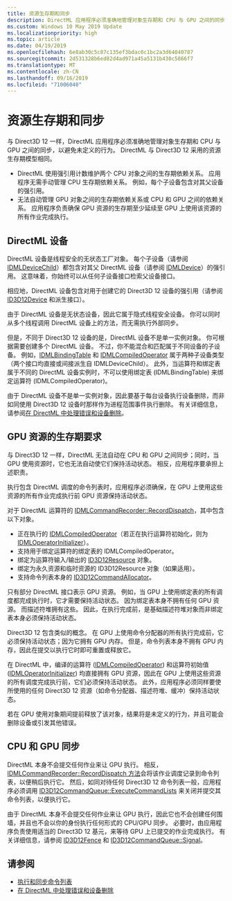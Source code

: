 ```yaml
---
title: 资源生存期和同步
description: DirectML 应用程序必须准确地管理对象生存期和 CPU 与 GPU 之间的同步，以避免未定义的行为。
ms.custom: Windows 10 May 2019 Update
ms.localizationpriority: high
ms.topic: article
ms.date: 04/19/2019
ms.openlocfilehash: 6e8ab30c5c87c135ef3bdac0c1bc2a3d64040787
ms.sourcegitcommit: 2d531328b6ed82d4ad971a45a5131b430c5866f7
ms.translationtype: MT
ms.contentlocale: zh-CN
ms.lasthandoff: 09/16/2019
ms.locfileid: "71006040"
---
```

# <a name="resource-lifetime-and-synchronization"></a>资源生存期和同步

与 Direct3D 12 一样，DirectML 应用程序必须准确地管理对象生存期和 CPU 与 GPU 之间的同步，以避免未定义的行为。 DirectML 与 Direct3D 12 采用的资源生存期模型相同。

- DirectML 使用强引用计数维护两个 CPU 对象之间的生存期依赖关系。 应用程序无需手动管理 CPU 生存期依赖关系。 例如，每个子设备包含对其父设备的强引用。
- 无法自动管理 GPU 对象之间的生存期依赖关系或 CPU 和 GPU 之间的依赖关系。 应用程序负责确保 GPU 资源的生存期至少延续至 GPU 上使用该资源的所有作业完成执行。

## <a name="directml-devices"></a>DirectML 设备

DirectML 设备是线程安全的无状态工厂对象。 每个子设备（请参阅 [IDMLDeviceChild](/windows/desktop/api/directml/nn-directml-idmldevicechild)）都包含对其父 DirectML 设备（请参阅 [IDMLDevice](/windows/desktop/api/directml/nn-directml-idmldevice)）的强引用。 这意味着，你始终可以从任何子设备接口检索父设备接口。

相应地，DirectML 设备包含对用于创建它的 Direct3D 12 设备的强引用（请参阅 [ID3D12Device](/windows/desktop/api/d3d12/nn-d3d12-id3d12device) 和派生接口）。

由于 DirectML 设备是无状态设备，因此它属于隐式线程安全设备。 你可以同时从多个线程调用 DirectML 设备上的方法，而无需执行外部同步。

但是，不同于 Direct3D 12 设备的是，DirectML 设备不是单一实例对象。 你可根据需要创建多个 DirectML 设备。 不过，你不能混合和匹配属于不同设备的子设备。 例如，[IDMLBindingTable](/windows/desktop/api/directml/nn-directml-idmlbindingtable) 和 [IDMLCompiledOperator](/windows/desktop/api/directml/nn-directml-idmlcompiledoperator) 属于两种子设备类型（两个接口均直接或间接派生自 IDMLDeviceChild）。 此外，当运算符和绑定表属于不同的 DirectML 设备实例时，不可以使用绑定表 (IDMLBindingTable) 来绑定运算符 (IDMLCompiledOperator)。

由于 DirectML 设备不是单一实例对象，因此要基于每台设备执行设备删除，而非如同使用 Direct3D 12 设备时那样作为进程范围事件执行删除。 有关详细信息，请参阅[在 DirectML 中处理错误和设备删除](dml-errors.md)。

## <a name="lifetime-requirements-of-gpu-resources"></a>GPU 资源的生存期要求

与 Direct3D 12 一样，DirectML 无法自动在 CPU 和 GPU 之间同步；同时，当 GPU 使用资源时，它也无法自动使它们保持活动状态。 相反，应用程序要承担上述职责。

执行包含 DirectML 调度的命令列表时，应用程序必须确保，在 GPU 上使用这些资源的所有作业完成执行前 GPU 资源保持活动状态。

对于 DirectML 运算符的 [IDMLCommandRecorder::RecordDispatch](/windows/desktop/api/directml/nf-directml-idmlcommandrecorder-recorddispatch)，其中包含以下对象。

- 正在执行的 [IDMLCompiledOperator](/windows/desktop/api/directml/nn-directml-idmlcompiledoperator)（若正在执行运算符初始化，则为 [IDMLOperatorInitializer](/windows/desktop/api/directml/nn-directml-idmloperatorinitializer)）。
- 支持用于绑定运算符的绑定表的 IDMLCompiledOperator。
- 绑定为运算符输入/输出的 [ID3D12Resource](/windows/desktop/api/d3d12/nn-d3d12-id3d12resource) 对象。
- 绑定为永久资源和临时资源的 ID3D12Resource 对象（如果适用）。
- 支持命令列表本身的 [ID3D12CommandAllocator](/windows/desktop/api/d3d12/nn-d3d12-id3d12commandallocator)。

只有部分 DirectML 接口表示 GPU 资源。 例如，当 GPU 上使用绑定表的所有调度都完成执行时，它才需要保持活动状态。 因为绑定表本身不拥有任何 GPU 资源。 而描述符堆拥有这些。 因此，在执行完成前，是基础描述符堆对象而非绑定表本身必须保持活动状态。

Direct3D 12 包含类似的概念。 在 GPU 上使用命令分配器的所有执行完成前，它必须保持活动状态；因为它拥有 GPU 内存。 但是，命令列表本身不拥有 GPU 内存，因此在提交以执行它时即可重置或释放它。

在 DirectML 中，编译的运算符 ([IDMLCompiledOperator](/windows/desktop/api/directml/nn-directml-idmlcompiledoperator)) 和运算符初始值 ([IDMLOperatorInitializer](/windows/desktop/api/directml/nn-directml-idmloperatorinitializer)) 均直接拥有 GPU 资源，因此在 GPU 上使用这些资源的所有调度完成执行前，它们必须保持活动状态。 此外，应用程序必须同样要使所使用的任何 Direct3D 12 资源（如命令分配器、描述符堆、缓冲）保持活动状态。

若在 GPU 使用对象期间提前释放了该对象，结果将是未定义的行为，并且可能会删除设备或引发其他错误。

## <a name="cpu-and-gpu-synchronization"></a>CPU 和 GPU 同步

DirectML 本身不会提交任何作业来让 GPU 执行。 相反，[IDMLCommandRecorder::RecordDispatch 方法](/windows/desktop/api/directml/nf-directml-idmlcommandrecorder-recorddispatch)会将该作业调度记录到命令列表，以便稍后执行它。 然后，如同对待任何 Direct3D 12 命令列表一般，应用程序必须调用 [ID3D12CommandQueue::ExecuteCommandLists](/windows/desktop/api/d3d12/nf-d3d12-id3d12commandqueue-executecommandlists) 来关闭并提交其命令列表，以便执行它。

由于 DirectML 本身不会提交任何作业来让 GPU 执行，因此它也不会创建任何围墙，并且也不会以你的身份执行任何形式的 CPU/GPU 同步。 必要时，由应用程序负责使用适当的 Direct3D 12 基元，来等待 GPU 上已提交的作业完成执行。 有关详细信息，请参阅 [ID3D12Fence](/windows/desktop/api/d3d12/nn-d3d12-id3d12fence) 和 [ID3D12CommandQueue::Signal](/windows/desktop/api/d3d12/nf-d3d12-id3d12commandqueue-signal)。

## <a name="see-also"></a>请参阅

* [执行和同步命令列表](/windows/desktop/direct3d12/executing-and-synchronizing-command-lists)
* [在 DirectML 中处理错误和设备删除](dml-errors.md)